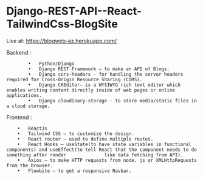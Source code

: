 # Django-REST-API--React-TailwindCss-BlogSite

Live at: https://blogweb-az.herokuapp.com/


Backend : 

		    •	Python/Django
		    •	Django REST Framework – to make an API of Blogs.
		    •	Django cors-headers - for handling the server headers required for Cross-Origin Resource Sharing (CORS).
		    •	Django CKEditor– is a WYSIWYG rich text editor which enables writing content directly inside of web pages or online applications.
		    •	Django cloudinary-storage - to store media/static files in a cloud storage.

Frontend :

		•	ReactJs
		•	Tailwind CSS – to customize the design.			
		•	React router – used to define multiple routes.
		•	React Hooks – useState(to have state variables in functional components) and useEffect(to tell React that the component needs to do something after render 				like data fetching from API).
		•	Axios – to make HTTP requests from node. js or XMLHttpRequests from the browser.
		•	Flowbite – to get a responsive Navbar.
